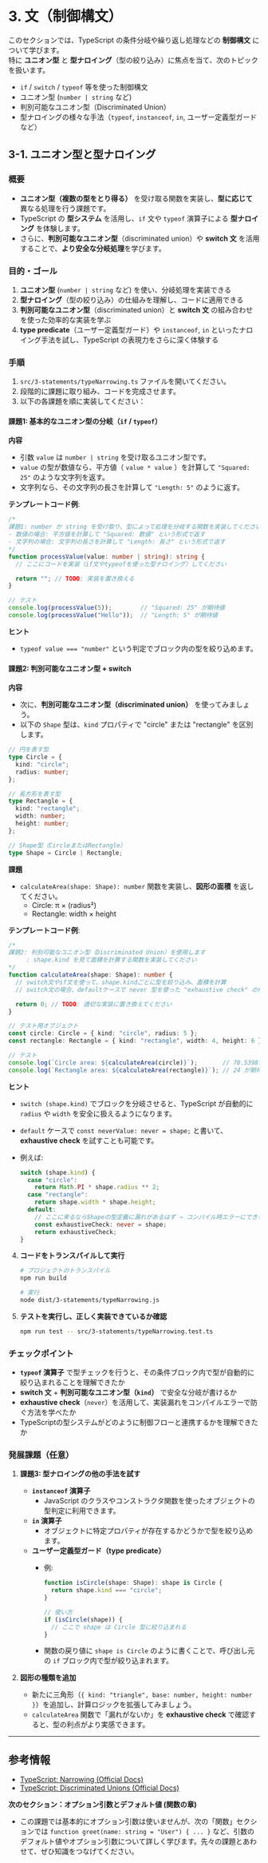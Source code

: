 # 3. 文（制御構文）

このセクションでは、TypeScript の条件分岐や繰り返し処理などの **制御構文** について学びます。  
特に **ユニオン型** と **型ナロイング**（型の絞り込み）に焦点を当て、次のトピックを扱います。

- `if` / `switch` / `typeof` 等を使った制御構文
- ユニオン型 (`number | string` など)
- 判別可能なユニオン型（Discriminated Union）
- 型ナロイングの様々な手法（`typeof`, `instanceof`, `in`, ユーザー定義型ガード など）

## 3-1. ユニオン型と型ナロイング

### 概要

- **ユニオン型（複数の型をとり得る）** を受け取る関数を実装し、**型に応じて** 異なる処理を行う課題です。
- TypeScript の **型システム** を活用し、`if` 文や `typeof` 演算子による **型ナロイング** を体験します。
- さらに、**判別可能なユニオン型**（discriminated union）や **switch 文** を活用することで、**より安全な分岐処理**を学びます。

### 目的・ゴール

1. **ユニオン型** (`number | string` など) を使い、分岐処理を実装できる
2. **型ナロイング**（型の絞り込み）の仕組みを理解し、コードに適用できる
3. **判別可能なユニオン型**（discriminated union）と **switch 文** の組み合わせを使った効率的な実装を学ぶ
4. **type predicate**（ユーザー定義型ガード）や `instanceof`, `in` といったナロイング手法を試し、TypeScript の表現力をさらに深く体験する

### 手順

1. `src/3-statements/typeNarrowing.ts` ファイルを開いてください。
2. 段階的に課題に取り組み、コードを完成させます。
3. 以下の各課題を順に実装してください：

#### 課題1: 基本的なユニオン型の分岐（`if` / `typeof`）

**内容**  

- 引数 `value` は `number | string` を受け取るユニオン型です。  
- `value` の型が数値なら、平方値（ `value * value` ）を計算して `"Squared: 25"` のような文字列を返す。  
- 文字列なら、その文字列の長さを計算して `"Length: 5"` のように返す。  

**テンプレートコード例**:

```ts
/*
課題1: number か string を受け取り、型によって処理を分岐する関数を実装してください
- 数値の場合: 平方値を計算して "Squared: 数値" という形式で返す
- 文字列の場合: 文字列の長さを計算して "Length: 長さ" という形式で返す
*/
function processValue(value: number | string): string {
  // ここにコードを実装（if文やtypeofを使った型ナロイング）してください

  return ""; // TODO: 実装を置き換える
}

// テスト
console.log(processValue(5));        // "Squared: 25" が期待値
console.log(processValue("Hello"));  // "Length: 5" が期待値
```

**ヒント**  

- `typeof value === "number"` という判定でブロック内の型を絞り込めます。

#### 課題2: 判別可能なユニオン型 + switch

**内容**  

- 次に、**判別可能なユニオン型（discriminated union）** を使ってみましょう。  
- 以下の `Shape` 型は、`kind` プロパティで "circle" または "rectangle" を区別します。  

```ts
// 円を表す型
type Circle = {
  kind: "circle";
  radius: number;
};

// 長方形を表す型
type Rectangle = {
  kind: "rectangle";
  width: number;
  height: number;
};

// Shape型（CircleまたはRectangle）
type Shape = Circle | Rectangle;
```

**課題**  

- `calculateArea(shape: Shape): number` 関数を実装し、**図形の面積** を返してください。  
  - Circle: π × (radius²)  
  - Rectangle: width × height  

**テンプレートコード例**:

```ts
/*
課題2: 判別可能なユニオン型（Discriminated Union）を使用します
     : shape.kind を見て面積を計算する関数を実装してください
*/
function calculateArea(shape: Shape): number {
  // switch文やif文を使って、shape.kindごとに型を絞り込み、面積を計算
  // switch文の場合、defaultケースで never 型を使った "exhaustive check" の例も試せます

  return 0; // TODO: 適切な実装に置き換えてください
}

// テスト用オブジェクト
const circle: Circle = { kind: "circle", radius: 5 };
const rectangle: Rectangle = { kind: "rectangle", width: 4, height: 6 };

// テスト
console.log(`Circle area: ${calculateArea(circle)}`);       // 78.5398... が期待値
console.log(`Rectangle area: ${calculateArea(rectangle)}`); // 24 が期待値
```

**ヒント**  

- `switch (shape.kind)` でブロックを分岐させると、TypeScript が自動的に `radius` や `width` を安全に扱えるようになります。  
- `default` ケースで `const neverValue: never = shape;` と書いて、**exhaustive check** を試すことも可能です。  
- 例えば:

  ```ts
  switch (shape.kind) {
    case "circle":
      return Math.PI * shape.radius ** 2;
    case "rectangle":
      return shape.width * shape.height;
    default:
      // ここに来るならShapeの型定義に漏れがあるはず → コンパイル時エラーにできる
      const exhaustiveCheck: never = shape;
      return exhaustiveCheck;
  }
  ```

4. **コードをトランスパイルして実行**  

   ```bash
   # プロジェクトのトランスパイル
   npm run build

   # 実行
   node dist/3-statements/typeNarrowing.js
   ```

5. **テストを実行し、正しく実装できているか確認**

   ```bash
   npm run test -- src/3-statements/typeNarrowing.test.ts
   ```

### チェックポイント

- **`typeof` 演算子** で型チェックを行うと、その条件ブロック内で型が自動的に絞り込まれることを理解できたか
- **switch 文** + **判別可能なユニオン型（`kind`）** で安全な分岐が書けるか
- **exhaustive check**（`never`）を活用して、実装漏れをコンパイルエラーで防ぐ方法を学べたか
- TypeScriptの型システムがどのように制御フローと連携するかを理解できたか

### 発展課題（任意）

1. **課題3: 型ナロイングの他の手法を試す**
   - **`instanceof` 演算子**  
     - JavaScript のクラスやコンストラクタ関数を使ったオブジェクトの型判定に利用できます。
   - **`in` 演算子**  
     - オブジェクトに特定プロパティが存在するかどうかで型を絞り込めます。
   - **ユーザー定義型ガード（type predicate）**  
     - 例:

       ```ts
       function isCircle(shape: Shape): shape is Circle {
         return shape.kind === "circle";
       }

       // 使い方
       if (isCircle(shape)) {
         // ここで shape は Circle 型に絞り込まれる
       }
       ```

     - 関数の戻り値に `shape is Circle` のように書くことで、呼び出し元の `if` ブロック内で型が絞り込まれます。

2. **図形の種類を追加**  
   - 新たに三角形（`{ kind: "triangle", base: number, height: number }`）を追加し、計算ロジックを拡張してみましょう。
   - `calculateArea` 関数で「漏れがないか」を **exhaustive check** で確認すると、型の利点がより実感できます。

---

## 参考情報

- [TypeScript: Narrowing (Official Docs)](https://www.typescriptlang.org/docs/handbook/2/narrowing.html)  
- [TypeScript: Discriminated Unions (Official Docs)](https://www.typescriptlang.org/docs/handbook/2/narrowed-types.html#discriminated-unions)

**次のセクション：オプション引数とデフォルト値 (関数の章)**  

- この課題では基本的にオプション引数は使いませんが、次の「関数」セクションでは `function greet(name: string = "User") { ... }` など、引数のデフォルト値やオプション引数について詳しく学びます。先々の課題とあわせて、ぜひ知識をつなげてください。
